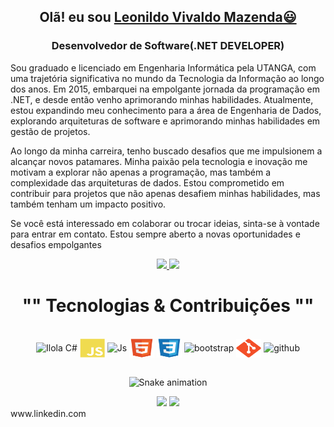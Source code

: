 <h2 align="center">Olã! eu sou <a href="https://www.linkedin.com/in/leonildo-vivaldo-mazenda-202121210/">Leonildo Vivaldo Mazenda😃️</a></h2>
   <h3  align="center"> Desenvolvedor de Software(.NET DEVELOPER)</h3>
   <p>
    Sou graduado e licenciado em Engenharia Informática pela UTANGA, com uma trajetória significativa no mundo da Tecnologia da Informação ao longo dos anos. Em 2015, embarquei na empolgante jornada da programação em .NET, e desde então venho aprimorando minhas habilidades. Atualmente, estou expandindo meu conhecimento para a área de Engenharia de Dados, explorando arquiteturas de software e aprimorando minhas habilidades em gestão de projetos.

Ao longo da minha carreira, tenho buscado desafios que me impulsionem a alcançar novos patamares. Minha paixão pela tecnologia e inovação me motivam a explorar não apenas a programação, mas também a complexidade das arquiteturas de dados. Estou comprometido em contribuir para projetos que não apenas desafiem minhas habilidades, mas também tenham um impacto positivo.

Se você está interessado em colaborar ou trocar ideias, sinta-se à vontade para entrar em contato. Estou sempre aberto a novas oportunidades e desafios empolgantes
   </p>
   <div align="center">
  <a href="https://github.com/LEOMAZENDA">
    <img height="150em" src="https://github-readme-stats.vercel.app/api?username=LEOMAZENDA&count_private=true&include_all_commits=true&show_icons=true&theme=dracula&hide_border=false&show_owner=true"/>
    <img height="150em" src="https://github-readme-stats.vercel.app/api/top-langs/?username=nicolaujoao1&theme=dracula&hide_border=false&&layout=compact"/>
  </a>
</div>
   <h1 align="center"> "" Tecnologias & Contribuições ""</h1>
   
<div align="center" valign="top"><br>
  <img align="center" alt="Ilola C#" height="30" width="40" src="https://cdn.worldvectorlogo.com/logos/c--4.svg">
  <img align="center" alt="Js" height="30" width="40" src="https://raw.githubusercontent.com/devicons/devicon/master/icons/javascript/javascript-plain.svg">  
  <img align="center" alt="Js" height="30" width="40" src="https://onesolutionsweb.com/wp-content/uploads/2022/02/angular-icon-logo-284x300.png.webp">
  <img align="center" alt="HTML" height="30" width="40" src="https://raw.githubusercontent.com/devicons/devicon/master/icons/html5/html5-original.svg">
  <img align="center" alt="CSS" height="30" width="40" src="https://raw.githubusercontent.com/devicons/devicon/master/icons/css3/css3-original.svg">
  <img align="center" alt="bootstrap" height="30" width="40" src="https://upload.wikimedia.org/wikipedia/commons/thumb/b/b2/Bootstrap_logo.svg/512px-Bootstrap_logo.svg.png">
  <img align="center" alt="git" height="30" width="40" src="https://raw.githubusercontent.com/devicons/devicon/master/icons/git/git-original.svg">
  <img align="center" alt="github" height="35" width="35" src="https://iconmonstr.com/wp-content/g/gd/makefg.php?i=../releases/preview/2012/png/iconmonstr-github-1.png&r=0&g=0&b=0">
 
</div><br>
  <div align="center">

  ![Snake animation](https://github.com/nicolaujoao1/nicolaujoao1/blob/output/github-contribution-grid-snake.svg)
  
</div>
 
<div align="center"> 
  <a href = "mailto:eng.leomazenda@gmail.com"><img src="https://img.shields.io/badge/-Gmail-%23333?style=for-the-badge&logo=gmail&logoColor=white" target="_blank"></a>
  <a href="[https://www.linkedin.com/in/ilolanicolau1](https://www.linkedin.com/in/leonildo-vivaldo-mazenda-202121210/)" target="_blank"><img src="https://img.shields.io/badge/-LinkedIn-%230077B5?style=for-the-badge&logo=linkedin&logoColor=white" target="_blank"></a> 
</div>
www.linkedin.com
